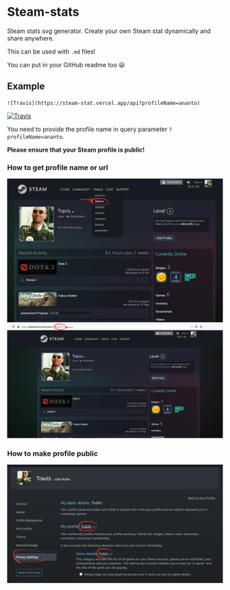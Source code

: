 # Steam-stats
Steam stats svg generator. Create your own Steam stat dynamically and share anywhere.

This can be used with `.md` files!

You can put in your GitHub readme too 😃

## Example

```
![Travis](https://steam-stat.vercel.app/api?profileName=ananto)
```

[![Travis](https://steam-stat.vercel.app/api?profileName=ananto)](https://steam-stat.vercel.app/api?profileName=ananto)

You need to provide the profile name in query parameter `?profileName=ananto`.

**Please ensure that your Steam profile is public!**

### How to get profile name or url

![Go to profile](./ss/GoToProfile.png?raw=true "Go to profile")
![Get profile name](./ss/GetProfileName.png?raw=true "Get profile name")

### How to make profile public

![Make profile public](./ss/public.png?raw=true "Make profile public")